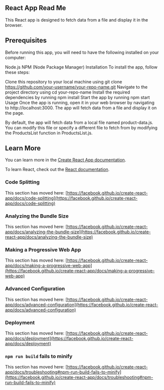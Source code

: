 ## React App Read Me
This React app is designed to fetch data from a file and display it in the browser.

## Prerequisites
Before running this app, you will need to have the following installed on your computer:

Node.js
NPM (Node Package Manager)
Installation
To install the app, follow these steps:

Clone this repository to your local machine using git clone https://github.com/your-username/your-repo-name.git
Navigate to the project directory using cd your-repo-name
Install the required dependencies by running npm install
Start the app by running npm start
Usage
Once the app is running, open it in your web browser by navigating to http://localhost:3000. The app will fetch data from a file and display it on the page.

By default, the app will fetch data from a local file named product-data.js. You can modify this file or specify a different file to fetch from by modifying the ProductsList function in ProductsList.js.


## Learn More

You can learn more in the [Create React App documentation](https://facebook.github.io/create-react-app/docs/getting-started).

To learn React, check out the [React documentation](https://reactjs.org/).

### Code Splitting

This section has moved here: [https://facebook.github.io/create-react-app/docs/code-splitting](https://facebook.github.io/create-react-app/docs/code-splitting)

### Analyzing the Bundle Size

This section has moved here: [https://facebook.github.io/create-react-app/docs/analyzing-the-bundle-size](https://facebook.github.io/create-react-app/docs/analyzing-the-bundle-size)

### Making a Progressive Web App

This section has moved here: [https://facebook.github.io/create-react-app/docs/making-a-progressive-web-app](https://facebook.github.io/create-react-app/docs/making-a-progressive-web-app)

### Advanced Configuration

This section has moved here: [https://facebook.github.io/create-react-app/docs/advanced-configuration](https://facebook.github.io/create-react-app/docs/advanced-configuration)

### Deployment

This section has moved here: [https://facebook.github.io/create-react-app/docs/deployment](https://facebook.github.io/create-react-app/docs/deployment)

### `npm run build` fails to minify

This section has moved here: [https://facebook.github.io/create-react-app/docs/troubleshooting#npm-run-build-fails-to-minify](https://facebook.github.io/create-react-app/docs/troubleshooting#npm-run-build-fails-to-minify)
